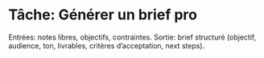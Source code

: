 # Tâche: Générer un brief pro
Entrées: notes libres, objectifs, contraintes.
Sortie: brief structuré (objectif, audience, ton, livrables, critères d’acceptation, next steps).
